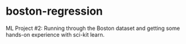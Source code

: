 # boston-regression
ML Project #2: Running through the Boston dataset and getting some hands-on experience with sci-kit learn.
